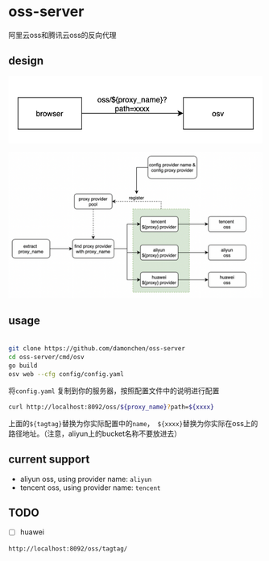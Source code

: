 # oss-server

阿里云oss和腾讯云oss的反向代理

## design

![image-20210310130540188](docs/assets/README/browser.png)



![image-20210310130601585](docs/assets/README/logic-view.png)



## usage

```bash

git clone https://github.com/damonchen/oss-server
cd oss-server/cmd/osv
go build
osv web --cfg config/config.yaml
```

将`config.yaml` 复制到你的服务器，按照配置文件中的说明进行配置

```bash
curl http://localhost:8092/oss/${proxy_name}?path=${xxxx}
```

上面的`${tagtag}`替换为你实际配置中的`name`，` ${xxxx}`替换为你实际在oss上的路径地址。（注意，aliyun上的bucket名称不要放进去）




## current support

- aliyun oss, using provider name: `aliyun`
- tencent oss, using provider name: `tencent`




## TODO

- [ ] huawei

```bash
http://localhost:8092/oss/tagtag/
```
